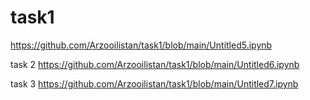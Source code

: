 # task1
https://github.com/Arzooilistan/task1/blob/main/Untitled5.ipynb


task 2
https://github.com/Arzooilistan/task1/blob/main/Untitled6.ipynb


task 3
https://github.com/Arzooilistan/task1/blob/main/Untitled7.ipynb
